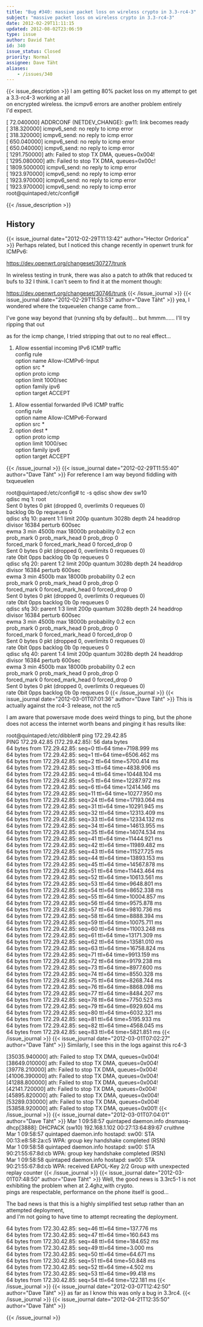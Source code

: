 ```yaml
---
title: "Bug #340: massive packet loss on wireless crypto in 3.3-rc4-3"
subject: "massive packet loss on wireless crypto in 3.3-rc4-3"
date: 2012-02-29T11:11:15
updated: 2012-08-02T23:06:59
type: issue
author: David Taht
id: 340
issue_status: Closed
priority: Normal
assignee: Dave Täht
aliases:
    - /issues/340
---
```


{{< issue_description >}}
I am getting 80% packet loss on my attempt to get a 3.3-rc4-3 working at
all\
on encrypted wireless. the icmpv6 errors are another problem entirely\
I'd expect.

\[ 72.040000\] ADDRCONF (NETDEV\_CHANGE): gw11: link becomes ready\
\[ 318.320000\] icmpv6\_send: no reply to icmp error\
\[ 318.320000\] icmpv6\_send: no reply to icmp error\
\[ 650.040000\] icmpv6\_send: no reply to icmp error\
\[ 650.040000\] icmpv6\_send: no reply to icmp error\
\[ 1291.750000\] ath: Failed to stop TX DMA, queues=0x004!\
\[ 1295.080000\] ath: Failed to stop TX DMA, queues=0x00c!\
\[ 1809.500000\] icmpv6\_send: no reply to icmp error\
\[ 1923.970000\] icmpv6\_send: no reply to icmp error\
\[ 1923.970000\] icmpv6\_send: no reply to icmp error\
\[ 1923.970000\] icmpv6\_send: no reply to icmp error\
root@quintaped:/etc/config\#


{{< /issue_description >}}

## History
{{< issue_journal date="2012-02-29T11:13:42" author="Hector Ordorica" >}}
Perhaps related, but I noticed this change recently in openwrt trunk for
ICMPv6:

https://dev.openwrt.org/changeset/30727/trunk

In wireless testing in trunk, there was also a patch to ath9k that
reduced tx bufs to 32 I think. I can't seem to find it at the moment
though:

https://dev.openwrt.org/changeset/30746/trunk
{{< /issue_journal >}}
{{< issue_journal date="2012-02-29T11:53:53" author="Dave Täht" >}}
yea, I wondered where the txqueuelen change came from...

I've gone way beyond that (running sfq by default)... but hmmm......
I'll try ripping that out

as for the icmp change, I tried stripping that out to no real effect...

1.  Allow essential incoming IPv6 ICMP traffic\
    config rule\
    option name Allow-ICMPv6-Input\
    option src \*\
    option proto icmp\
    option limit 1000/sec\
    option family ipv6\
    option target ACCEPT

<!-- -->

1.  Allow essential forwarded IPv6 ICMP traffic\
    config rule\
    option name Allow-ICMPv6-Forward\
    option src \*
2.  option dest \*\
    option proto icmp\
    option limit 1000/sec\
    option family ipv6\
    option target ACCEPT

{{< /issue_journal >}}
{{< issue_journal date="2012-02-29T11:55:40" author="Dave Täht" >}}
For reference I am way beyond fiddling with txqueuelen

root@quintaped:/etc/config\# tc -s qdisc show dev sw10\
qdisc mq 1: root\
Sent 0 bytes 0 pkt (dropped 0, overlimits 0 requeues 0)\
backlog 0b 0p requeues 0\
qdisc sfq 10: parent 1:1 limit 200p quantum 3028b depth 24 headdrop
divisor 16384 perturb 600sec\
ewma 3 min 4500b max 18000b probability 0.2 ecn\
prob\_mark 0 prob\_mark\_head 0 prob\_drop 0\
forced\_mark 0 forced\_mark\_head 0 forced\_drop 0\
Sent 0 bytes 0 pkt (dropped 0, overlimits 0 requeues 0)\
rate 0bit 0pps backlog 0b 0p requeues 0\
qdisc sfq 20: parent 1:2 limit 200p quantum 3028b depth 24 headdrop
divisor 16384 perturb 600sec\
ewma 3 min 4500b max 18000b probability 0.2 ecn\
prob\_mark 0 prob\_mark\_head 0 prob\_drop 0\
forced\_mark 0 forced\_mark\_head 0 forced\_drop 0\
Sent 0 bytes 0 pkt (dropped 0, overlimits 0 requeues 0)\
rate 0bit 0pps backlog 0b 0p requeues 0\
qdisc sfq 30: parent 1:3 limit 200p quantum 3028b depth 24 headdrop
divisor 16384 perturb 600sec\
ewma 3 min 4500b max 18000b probability 0.2 ecn\
prob\_mark 0 prob\_mark\_head 0 prob\_drop 0\
forced\_mark 0 forced\_mark\_head 0 forced\_drop 0\
Sent 0 bytes 0 pkt (dropped 0, overlimits 0 requeues 0)\
rate 0bit 0pps backlog 0b 0p requeues 0\
qdisc sfq 40: parent 1:4 limit 200p quantum 3028b depth 24 headdrop
divisor 16384 perturb 600sec\
ewma 3 min 4500b max 18000b probability 0.2 ecn\
prob\_mark 0 prob\_mark\_head 0 prob\_drop 0\
forced\_mark 0 forced\_mark\_head 0 forced\_drop 0\
Sent 0 bytes 0 pkt (dropped 0, overlimits 0 requeues 0)\
rate 0bit 0pps backlog 0b 0p requeues 0
{{< /issue_journal >}}
{{< issue_journal date="2012-03-01T07:01:36" author="Dave Täht" >}}
This is actually against the rc4-3 release, not the rc5

I am aware that powersave mode does weird things to ping, but the phone
does not access the internet worth beans and pinging it has results
like:

root@quintaped:/etc/dibbler\# ping 172.29.42.85\
PING 172.29.42.85 (172.29.42.85): 56 data bytes\
64 bytes from 172.29.42.85: seq=0 ttl=64 time=7198.999 ms\
64 bytes from 172.29.42.85: seq=1 ttl=64 time=6506.462 ms\
64 bytes from 172.29.42.85: seq=2 ttl=64 time=5700.414 ms\
64 bytes from 172.29.42.85: seq=3 ttl=64 time=4838.906 ms\
64 bytes from 172.29.42.85: seq=4 ttl=64 time=10448.104 ms\
64 bytes from 172.29.42.85: seq=5 ttl=64 time=12287.972 ms\
64 bytes from 172.29.42.85: seq=6 ttl=64 time=12414.146 ms\
64 bytes from 172.29.42.85: seq=11 ttl=64 time=10277.950 ms\
64 bytes from 172.29.42.85: seq=24 ttl=64 time=17193.064 ms\
64 bytes from 172.29.42.85: seq=31 ttl=64 time=10291.945 ms\
64 bytes from 172.29.42.85: seq=32 ttl=64 time=12313.409 ms\
64 bytes from 172.29.42.85: seq=33 ttl=64 time=12334.132 ms\
64 bytes from 172.29.42.85: seq=34 ttl=64 time=14613.955 ms\
64 bytes from 172.29.42.85: seq=35 ttl=64 time=14074.534 ms\
64 bytes from 172.29.42.85: seq=41 ttl=64 time=11444.921 ms\
64 bytes from 172.29.42.85: seq=42 ttl=64 time=11989.482 ms\
64 bytes from 172.29.42.85: seq=43 ttl=64 time=11527.725 ms\
64 bytes from 172.29.42.85: seq=44 ttl=64 time=13893.153 ms\
64 bytes from 172.29.42.85: seq=45 ttl=64 time=14567.878 ms\
64 bytes from 172.29.42.85: seq=51 ttl=64 time=11443.464 ms\
64 bytes from 172.29.42.85: seq=52 ttl=64 time=10613.561 ms\
64 bytes from 172.29.42.85: seq=53 ttl=64 time=9648.801 ms\
64 bytes from 172.29.42.85: seq=54 ttl=64 time=8652.338 ms\
64 bytes from 172.29.42.85: seq=55 ttl=64 time=10004.857 ms\
64 bytes from 172.29.42.85: seq=56 ttl=64 time=9575.878 ms\
64 bytes from 172.29.42.85: seq=57 ttl=64 time=9810.736 ms\
64 bytes from 172.29.42.85: seq=58 ttl=64 time=8888.394 ms\
64 bytes from 172.29.42.85: seq=59 ttl=64 time=10075.711 ms\
64 bytes from 172.29.42.85: seq=60 ttl=64 time=11003.248 ms\
64 bytes from 172.29.42.85: seq=61 ttl=64 time=13171.309 ms\
64 bytes from 172.29.42.85: seq=62 ttl=64 time=13581.010 ms\
64 bytes from 172.29.42.85: seq=63 ttl=64 time=16758.824 ms\
64 bytes from 172.29.42.85: seq=71 ttl=64 time=9913.159 ms\
64 bytes from 172.29.42.85: seq=72 ttl=64 time=9179.238 ms\
64 bytes from 172.29.42.85: seq=73 ttl=64 time=8977.600 ms\
64 bytes from 172.29.42.85: seq=74 ttl=64 time=8550.328 ms\
64 bytes from 172.29.42.85: seq=75 ttl=64 time=8268.744 ms\
64 bytes from 172.29.42.85: seq=76 ttl=64 time=8868.098 ms\
64 bytes from 172.29.42.85: seq=77 ttl=64 time=8484.207 ms\
64 bytes from 172.29.42.85: seq=78 ttl=64 time=7750.523 ms\
64 bytes from 172.29.42.85: seq=79 ttl=64 time=6929.604 ms\
64 bytes from 172.29.42.85: seq=80 ttl=64 time=6032.321 ms\
64 bytes from 172.29.42.85: seq=81 ttl=64 time=5195.933 ms\
64 bytes from 172.29.42.85: seq=82 ttl=64 time=4568.045 ms\
64 bytes from 172.29.42.85: seq=83 ttl=64 time=5821.851 ms
{{< /issue_journal >}}
{{< issue_journal date="2012-03-01T07:02:27" author="Dave Täht" >}}
Similarly, I see this in the logs against this rc4-3

\[35035.940000\] ath: Failed to stop TX DMA, queues=0x004!\
\[38649.010000\] ath: Failed to stop TX DMA, queues=0x004!\
\[39778.210000\] ath: Failed to stop TX DMA, queues=0x004!\
\[41006.390000\] ath: Failed to stop TX DMA, queues=0x004!\
\[41288.800000\] ath: Failed to stop TX DMA, queues=0x004!\
\[42141.720000\] ath: Failed to stop TX DMA, queues=0x004!\
\[45895.820000\] ath: Failed to stop TX DMA, queues=0x004!\
\[53289.030000\] ath: Failed to stop TX DMA, queues=0x004!\
\[53858.920000\] ath: Failed to stop TX DMA, queues=0x001!
{{< /issue_journal >}}
{{< issue_journal date="2012-03-01T07:04:01" author="Dave Täht" >}}
Mar 1 09:58:57 quintaped daemon.info dnsmasq-dhcp\[3888\]:
DHCPACK (sw10) 192.168.1.102 00:27:13:64:89:67 cruithne\
Mar 1 09:58:57 quintaped daemon.info hostapd: sw00: STA
00:13:e8:58:2a:c5 WPA: group key handshake completed (RSN)\
Mar 1 09:58:58 quintaped daemon.info hostapd: sw00: STA
90:21:55:67:8d:cb WPA: group key handshake completed (RSN)\
Mar 1 09:58:58 quintaped daemon.info hostapd: sw00: STA
90:21:55:67:8d:cb WPA: received EAPOL-Key 2/2 Group with unexpected
replay counter
{{< /issue_journal >}}
{{< issue_journal date="2012-03-01T07:48:50" author="Dave Täht" >}}
Well, the good news is 3.3rc5-1 is not exhibiting the problem when at
2.4ghz,with crypto.\
pings are respectable, performance on the phone itself is good...

The bad news is that this is a highly simplified test setup rather than
an attempted deployment,\
and I'm not going to have time to attempt recreating the deployment.

64 bytes from 172.30.42.85: seq=46 ttl=64 time=137.776 ms\
64 bytes from 172.30.42.85: seq=47 ttl=64 time=160.643 ms\
64 bytes from 172.30.42.85: seq=48 ttl=64 time=184.652 ms\
64 bytes from 172.30.42.85: seq=49 ttl=64 time=3.000 ms\
64 bytes from 172.30.42.85: seq=50 ttl=64 time=64.671 ms\
64 bytes from 172.30.42.85: seq=51 ttl=64 time=50.848 ms\
64 bytes from 172.30.42.85: seq=52 ttl=64 time=4.502 ms\
64 bytes from 172.30.42.85: seq=53 ttl=64 time=99.418 ms\
64 bytes from 172.30.42.85: seq=54 ttl=64 time=122.181 ms
{{< /issue_journal >}}
{{< issue_journal date="2012-03-07T12:42:50" author="Dave Täht" >}}
as far as I know this was only a bug in 3.3rc4.
{{< /issue_journal >}}
{{< issue_journal date="2012-04-21T12:35:50" author="Dave Täht" >}}

{{< /issue_journal >}}

